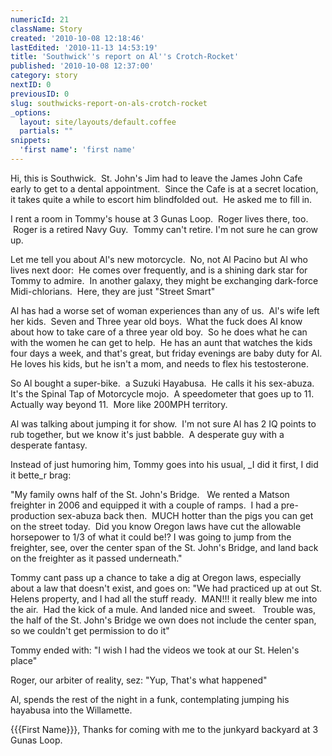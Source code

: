 ```yaml
---
numericId: 21
className: Story
created: '2010-10-08 12:18:46'
lastEdited: '2010-11-13 14:53:19'
title: 'Southwick''s report on Al''s Crotch-Rocket'
published: '2010-10-08 12:37:00'
category: story
nextID: 0
previousID: 0
slug: southwicks-report-on-als-crotch-rocket
_options:
  layout: site/layouts/default.coffee
  partials: ""
snippets:
  'first name': 'first name'
---
```

Hi, this is Southwick. &nbsp;St. John's Jim had to leave the James John Cafe early to get to a dental appointment. &nbsp;Since the Cafe is at a secret location, it takes quite a while to escort him blindfolded out. &nbsp;He asked me to fill in.

I rent a room in Tommy's house at 3 Gunas Loop. &nbsp;Roger lives there, too. &nbsp;Roger is a retired Navy Guy. &nbsp;Tommy can't retire. I'm not sure he can grow up.

Let me tell you about Al's new motorcycle. &nbsp;No, not Al Pacino but Al who lives next door:&nbsp; He comes over frequently, and is a shining dark star for Tommy to admire.&nbsp; In another galaxy, they might be exchanging dark-force Midi-chlorians.&nbsp; Here, they are just &quot;Street Smart&quot;

Al has had a worse set of woman experiences than any of us.&nbsp; Al's wife left her kids.&nbsp; Seven and Three year old boys.&nbsp; What the fuck does Al know about how to take care of a three year old boy.&nbsp; So he does what he can with the women he can get to help.&nbsp; He has an aunt that watches the kids four days a week, and that's great, but friday evenings are baby duty for Al.&nbsp; He loves his kids, but he isn't a mom, and needs to flex his testosterone.

So Al bought a super-bike.&nbsp; a Suzuki Hayabusa.&nbsp; He calls it his sex-abuza.&nbsp; It's the Spinal Tap of Motorcycle mojo.&nbsp; A speedometer that goes up to 11.&nbsp; Actually way beyond 11.&nbsp; More like 200MPH territory.

Al was talking about jumping it for show.&nbsp; I'm not sure Al has 2 IQ points to rub together, but we know it's just babble.&nbsp; A desperate guy with a desperate fantasy.

Instead of just humoring him, Tommy goes into his usual, _I did it first, I did it bette_r brag:

&quot;My family owns half of the St. John's Bridge. &nbsp; We rented a Matson freighter in 2006 and equipped it with a couple of ramps.&nbsp; I had a pre-production sex-abuza back then.&nbsp; MUCH hotter than the pigs you can get on the street today.&nbsp; Did you know Oregon laws have cut the allowable horsepower to 1/3 of what it could be!? I was going to jump from the freighter, see, over the center span of the St. John's Bridge, and land back on the freighter as it passed underneath.&quot;

Tommy cant pass up a chance to take a dig at Oregon laws, especially about a law that doesn't exist, and goes on: &quot;We had practiced up at out St. Helens property, and I had all the stuff ready.&nbsp; MAN!!! it really blew me into the air.&nbsp; Had the kick of a mule. And landed nice and sweet. &nbsp; Trouble was, the half of the St. John's Bridge we own does not include the center span, so we couldn't get permission to do it&quot;

Tommy ended with: &quot;I wish I had the videos we took at our St. Helen's place&quot;

Roger, our arbiter of reality, sez: &quot;Yup, That's what happened&quot;

Al, spends the rest of the night in a funk, contemplating jumping his hayabusa into the Willamette.

{{{First Name}}}, Thanks for coming with me to the junkyard backyard at 3 Gunas Loop.

